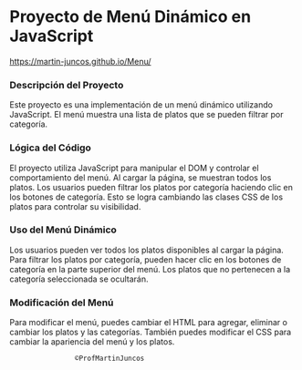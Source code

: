 # Proyecto de Menú Dinámico en JavaScript

https://martin-juncos.github.io/Menu/

### Descripción del Proyecto

Este proyecto es una implementación de un menú dinámico utilizando JavaScript. El menú muestra una lista de platos que se pueden filtrar por categoría.

### Lógica del Código

El proyecto utiliza JavaScript para manipular el DOM y controlar el comportamiento del menú. Al cargar la página, se muestran todos los platos. Los usuarios pueden filtrar los platos por categoría haciendo clic en los botones de categoría. Esto se logra cambiando las clases CSS de los platos para controlar su visibilidad.

### Uso del Menú Dinámico

Los usuarios pueden ver todos los platos disponibles al cargar la página. Para filtrar los platos por categoría, pueden hacer clic en los botones de categoría en la parte superior del menú. Los platos que no pertenecen a la categoría seleccionada se ocultarán.

### Modificación del Menú

Para modificar el menú, puedes cambiar el HTML para agregar, eliminar o cambiar los platos y las categorías. También puedes modificar el CSS para cambiar la apariencia del menú y los platos.

                    ©ProfMartinJuncos
